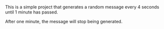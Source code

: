 This is a simple project that generates a random message every 4 seconds until 1 minute has passed.

After one minute, the message will stop being generated.
